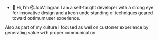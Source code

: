 - 👋 Hi, I’m @JobVillagran
I am a self-taught developer with a strong eye for innovative design and a keen understanding of techniques geared toward optimum user experience.

Also as part of my culture I focused as well on customer experience by generating value with proper communication.

<!---
JobVillagran/JobVillagran is a ✨ special ✨ repository because its `README.md` (this file) appears on your GitHub profile.
You can click the Preview link to take a look at your changes.
--->
